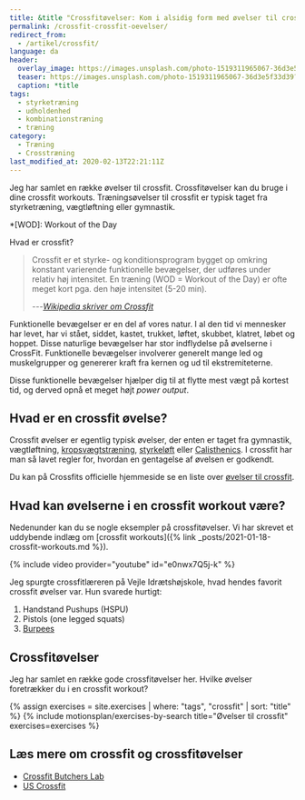 ```yaml
---
title: &title "Crossfitøvelser: Kom i alsidig form med øvelser til crossfit"
permalink: /crossfit-crossfit-oevelser/
redirect_from:
  - /artikel/crossfit/
language: da
header:
  overlay_image: https://images.unsplash.com/photo-1519311965067-36d3e5f33d39?ixlib=rb-1.2.1&ixid=eyJhcHBfaWQiOjEyMDd9&auto=format&fit=crop&h=630&w=1200&q=10
  teaser: https://images.unsplash.com/photo-1519311965067-36d3e5f33d39?ixlib=rb-1.2.1&ixid=eyJhcHBfaWQiOjEyMDd9&auto=format&fit=crop&h=300&w=400&q=10
  caption: *title
tags:
  - styrketræning
  - udholdenhed
  - kombinationstræning
  - træning
category:
  - Træning
  - Crosstræning
last_modified_at: 2020-02-13T22:21:11Z
---
```


Jeg har samlet en række øvelser til crossfit. Crossfitøvelser kan du bruge i dine crossfit workouts. Træningsøvelser til crossfit er typisk taget fra styrketræning, vægtløftning eller gymnastik.

*[WOD]: Workout of the Day

Hvad er crossfit?

> Crossfit er et styrke- og konditionsprogram bygget op omkring konstant varierende funktionelle bevægelser, der udføres under relativ høj intensitet. En træning (WOD = Workout of the Day) er ofte meget kort pga. den høje intensitet (5-20 min).
>
> ---<cite>[Wikipedia skriver om Crossfit](https://da.wikipedia.org/wiki/Crossfit)</cite>

Funktionelle bevægelser er en del af vores natur. I al den tid vi mennesker har levet, har vi stået, siddet, kastet, trukket, løftet, skubbet, klatret, løbet og hoppet. Disse naturlige bevægelser har stor indflydelse på øvelserne i CrossFit. Funktionelle bevægelser involverer generelt mange led og muskelgrupper og genererer kraft fra kernen og ud til ekstremiteterne.

Disse funktionelle bevægelser hjælper dig til at flytte mest vægt på kortest tid, og derved opnå et meget højt _power output_.

## Hvad er en crossfit øvelse?

Crossfit øvelser er egentlig typisk øvelser, der enten er taget fra gymnastik, vægtløftning, [kropsvægtstræning](/artikel/traening-med-kropsvaegt/), [styrkeløft](/powerlifting-rules/) eller [Calisthenics](/calisthenics-begynderprogram-kropsvaegtstraening/). I crossfit har man så lavet regler for, hvordan en gentagelse af øvelsen er godkendt.

Du kan på Crossfits officielle hjemmeside se en liste over [øvelser til crossfit](https://www.crossfit.com/essentials/movements/).

## Hvad kan øvelserne i en crossfit workout være?

Nedenunder kan du se nogle eksempler på crossfitøvelser. Vi har skrevet et uddybende indlæg om [crossfit workouts]({% link _posts/2021-01-18-crossfit-workouts.md %}).

{% include video provider="youtube" id="e0nwx7Q5j-k" %}

Jeg spurgte crossfitlæreren på Vejle Idrætshøjskole, hvad hendes favorit crossfit øvelser var. Hun svarede hurtigt:

1) Handstand Pushups (HSPU)
2) Pistols (one legged squats)
3) [Burpees](/oevelse/burpees/)

## Crossfitøvelser

Jeg har samlet en række gode crossfitøvelser her. Hvilke øvelser foretrækker du i en crossfit workout?

{% assign exercises = site.exercises | where: "tags", "crossfit" | sort: "title" %}
{% include motionsplan/exercises-by-search title="Øvelser til crossfit" exercises=exercises %}

## Læs mere om crossfit og crossfitøvelser

- [Crossfit Butchers Lab](https://www.crossfitbutcherslab.dk/)
- [US Crossfit](https://uscrossfit.com/)
